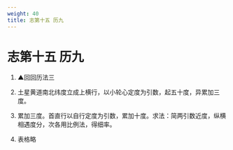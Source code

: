 ```yaml
---
weight: 40
title: 志第十五 历九
---
```


# 志第十五 历九

1. <span id="志第十五_历九-1"></span>
▲回回历法三

2. <span id="志第十五_历九-2"></span>
土星黄道南北纬度立成上横行，以小轮心定度为引数，起五十度，异累加三度。

3. <span id="志第十五_历九-3"></span>
累加三度。首直行以自行定度为引数，累加十度。求法：简两引数近度，纵横相遇度分，次各用比例法，得细率。

4. <span id="志第十五_历九-4"></span>
表格略
